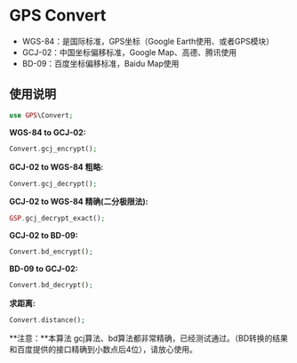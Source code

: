 # GPS Convert
* WGS-84：是国际标准，GPS坐标（Google Earth使用、或者GPS模块）
* GCJ-02：中国坐标偏移标准，Google Map、高德、腾讯使用
* BD-09：百度坐标偏移标准，Baidu Map使用
## 使用说明
``` php
use GPS\Convert;
```
**WGS-84 to GCJ-02:**
``` php
Convert.gcj_encrypt();
```
**GCJ-02 to WGS-84 粗略:**
``` php
Convert.gcj_decrypt();
```
**GCJ-02 to WGS-84 精确(二分极限法):**
``` php
GSP.gcj_decrypt_exact();
```
**GCJ-02 to BD-09:**
``` php
Convert.bd_encrypt();
```
**BD-09 to GCJ-02:**
``` php
Convert.bd_decrypt();
```
**求距离:**
``` php
Convert.distance();
```
**注意：**本算法 gcj算法、bd算法都非常精确，已经测试通过。（BD转换的结果和百度提供的接口精确到小数点后4位），请放心使用。